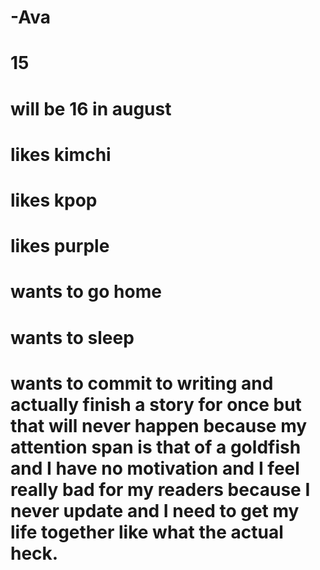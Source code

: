 # -Ava
# 15
# will be 16 in august
# likes kimchi
# likes kpop
# likes purple
# wants to go home
# wants to sleep
# wants to commit to writing and actually finish a story for once but that will never happen because my attention span is that of a goldfish and I have no motivation and I feel really bad for my readers because I never update and I need to get my life together like what the actual heck.
